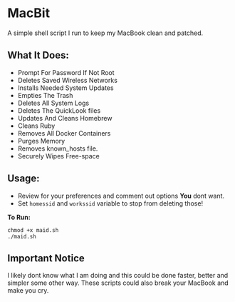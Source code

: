 # MacBit
A simple shell script I run to keep my MacBook clean and patched.

## What It Does:
-   Prompt For Password If Not Root
-   Deletes Saved Wireless Networks
-   Installs Needed System Updates
-   Empties The Trash
-   Deletes All System Logs
-   Deletes The QuickLook files
-   Updates And Cleans Homebrew
-   Cleans Ruby
-   Removes All Docker Containers
-   Purges Memory
-   Removes known_hosts file.
-   Securely Wipes Free-space

## Usage:
-   Review for your preferences and comment out options **You** dont want.
-   Set `homessid` and `workssid` variable to stop from deleting those!

**To Run:**

```
chmod +x maid.sh
./maid.sh
```

## Important Notice
I likely dont know what I am doing and this could be done faster, better and simpler some other way. These scripts could also break your MacBook and make you cry.

